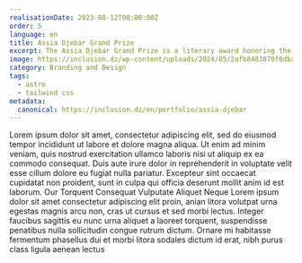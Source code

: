 ```yaml
---
realisationDate: 2023-08-12T00:00:00Z
order: 5
language: en
title: Assia Djebar Grand Prize
excerpt: The Assia Djebar Grand Prize is a literary award honoring the renowned Algerian writer Assia Djebar. This prize recognizes literary works, particularly novels, essays, or poetry collections, that contribute to promoting culture and diversity in the Francophone world.
image: https://inclusion.dz/wp-content/uploads/2024/05/2afb8483870f6dba492e816708b10a92.png
category: Branding and Design
tags:
  - astro
  - tailwind css
metadata:
  canonical: https://inclusion.dz/en/portfolio/assia-djebar
---
```

Lorem ipsum dolor sit amet, consectetur adipiscing elit, sed do eiusmod tempor incididunt ut labore et dolore magna aliqua. Ut enim ad minim veniam, quis nostrud exercitation ullamco laboris nisi ut aliquip ex ea commodo consequat. Duis aute irure dolor in reprehenderit in voluptate velit esse cillum dolore eu fugiat nulla pariatur. Excepteur sint occaecat cupidatat non proident, sunt in culpa qui officia deserunt mollit anim id est laborum.
Our Torquent Consequat Vulputate Aliquet Neque
Lorem ipsum dolor sit amet consectetur adipiscing elit proin, anian litora volutpat urna egestas magnis arcu non, cras ut cursus et sed morbi lectus. Integer faucibus sagittis eu nunc urna aliquet a laoreet torquent, suspendisse penatibus nulla sollicitudin congue rutrum dictum. Ornare mi habitasse fermentum phasellus dui et morbi litora sodales dictum id erat, nibh purus class ligula aenean lectus